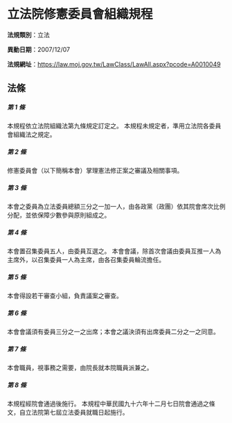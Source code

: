 # 立法院修憲委員會組織規程

**法規類別**：立法

**異動日期**：2007/12/07  

**法規網址**：https://law.moj.gov.tw/LawClass/LawAll.aspx?pcode=A0010049





## 法條
##### 第 1 條
本規程依立法院組織法第九條規定訂定之。
本規程未規定者，準用立法院各委員會組織法之規定。

##### 第 2 條
修憲委員會（以下簡稱本會）掌理憲法修正案之審議及相關事項。

##### 第 3 條
本會之委員為立法委員總額三分之一加一人，由各政黨（政團）依其院會席次比例分配，並依保障少數參與原則組成之。

##### 第 4 條
本會置召集委員五人，由委員互選之。
本會會議，除首次會議由委員互推一人為主席外，以召集委員一人為主席，由各召集委員輪流擔任。

##### 第 5 條
本會得設若干審查小組，負責議案之審查。

##### 第 6 條
本會會議須有委員三分之一之出席；本會之議決須有出席委員二分之一之同意。

##### 第 7 條
本會職員，視事務之需要，由院長就本院職員派兼之。

##### 第 8 條
本規程經院會通過後施行。
本規程中華民國九十六年十二月七日院會通過之條文，自立法院第七屆立法委員就職日起施行。


